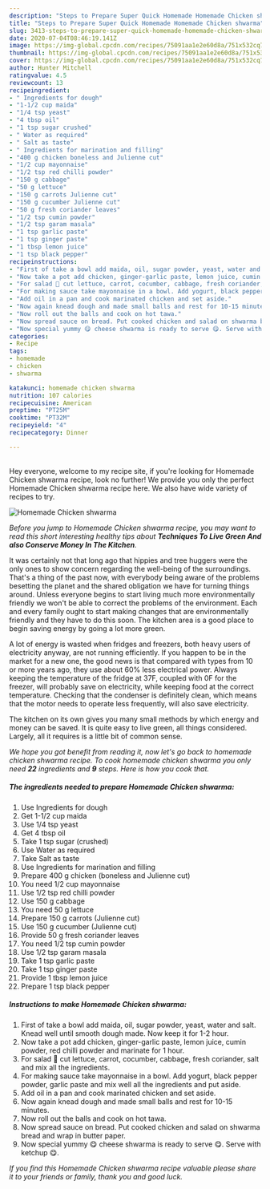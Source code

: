 ```yaml
---
description: "Steps to Prepare Super Quick Homemade Homemade Chicken shwarma"
title: "Steps to Prepare Super Quick Homemade Homemade Chicken shwarma"
slug: 3413-steps-to-prepare-super-quick-homemade-homemade-chicken-shwarma
date: 2020-07-04T08:46:19.141Z
image: https://img-global.cpcdn.com/recipes/75091aa1e2e60d8a/751x532cq70/homemade-chicken-shwarma-recipe-main-photo.jpg
thumbnail: https://img-global.cpcdn.com/recipes/75091aa1e2e60d8a/751x532cq70/homemade-chicken-shwarma-recipe-main-photo.jpg
cover: https://img-global.cpcdn.com/recipes/75091aa1e2e60d8a/751x532cq70/homemade-chicken-shwarma-recipe-main-photo.jpg
author: Hunter Mitchell
ratingvalue: 4.5
reviewcount: 13
recipeingredient:
- " Ingredients for dough"
- "1-1/2 cup maida"
- "1/4 tsp yeast"
- "4 tbsp oil"
- "1 tsp sugar crushed"
- " Water as required"
- " Salt as taste"
- " Ingredients for marination and filling"
- "400 g chicken boneless and Julienne cut"
- "1/2 cup mayonnaise"
- "1/2 tsp red chilli powder"
- "150 g cabbage"
- "50 g lettuce"
- "150 g carrots Julienne cut"
- "150 g cucumber Julienne cut"
- "50 g fresh coriander leaves"
- "1/2 tsp cumin powder"
- "1/2 tsp garam masala"
- "1 tsp garlic paste"
- "1 tsp ginger paste"
- "1 tbsp lemon juice"
- "1 tsp black pepper"
recipeinstructions:
- "First of take a bowl add maida, oil, sugar powder, yeast, water and salt. Knead well until smooth dough made. Now keep it for 1-2 hour."
- "Now take a pot add chicken, ginger-garlic paste, lemon juice, cumin powder, red chilli powder and marinate for 1 hour."
- "For salad 🥗 cut lettuce, carrot, cocumber, cabbage, fresh coriander, salt and mix all the ingredients."
- "For making sauce take mayonnaise in a bowl. Add yogurt, black pepper powder, garlic paste and mix well all the ingredients and put aside."
- "Add oil in a pan and cook marinated chicken and set aside."
- "Now again knead dough and made small balls and rest for 10-15 minutes."
- "Now roll out the balls and cook on hot tawa."
- "Now spread sauce on bread. Put cooked chicken and salad on shwarma bread and wrap in butter paper."
- "Now special yummy 😋 cheese shwarma is ready to serve 😋. Serve with ketchup 😋."
categories:
- Recipe
tags:
- homemade
- chicken
- shwarma

katakunci: homemade chicken shwarma 
nutrition: 107 calories
recipecuisine: American
preptime: "PT25M"
cooktime: "PT32M"
recipeyield: "4"
recipecategory: Dinner

---
```

<br>
Hey everyone, welcome to my recipe site, if you're looking for Homemade Chicken shwarma recipe, look no further! We provide you only the perfect Homemade Chicken shwarma recipe here. We also have wide variety of recipes to try.
<br>


![Homemade Chicken shwarma](https://img-global.cpcdn.com/recipes/75091aa1e2e60d8a/751x532cq70/homemade-chicken-shwarma-recipe-main-photo.jpg)

<i>Before you jump to Homemade Chicken shwarma recipe, you may want to read this short interesting healthy tips about 
<strong>Techniques To Live Green And also Conserve Money In The Kitchen</strong>.</i>
</br>

It was certainly not that long ago that hippies and tree huggers were the only ones to show concern regarding the well-being of the surroundings. That's a thing of the past now, with everybody being aware of the problems besetting the planet and the shared obligation we have for turning things around. Unless everyone begins to start living much more environmentally friendly we won't be able to correct the problems of the environment. Each and every family ought to start making changes that are environmentally friendly and they have to do this soon. The kitchen area is a good place to begin saving energy by going a lot more green.

A lot of energy is wasted when fridges and freezers, both heavy users of electricity anyway, are not running efficiently. If you happen to be in the market for a new one, the good news is that compared with types from 10 or more years ago, they use about 60% less electrical power. Always keeping the temperature of the fridge at 37F, coupled with 0F for the freezer, will probably save on electricity, while keeping food at the correct temperature. Checking that the condenser is definitely clean, which means that the motor needs to operate less frequently, will also save electricity.

The kitchen on its own gives you many small methods by which energy and money can be saved. It is quite easy to live green, all things considered. Largely, all it requires is a little bit of common sense.


<i>We hope you got benefit from reading it, now let's go back to homemade chicken shwarma recipe. To cook homemade chicken shwarma you only need <strong>22</strong> ingredients and <strong>9</strong> steps. Here is how you cook that.
</i>

##### The ingredients needed to prepare Homemade Chicken shwarma:

1. Use  Ingredients for dough
1. Get 1-1/2 cup maida
1. Use 1/4 tsp yeast
1. Get 4 tbsp oil
1. Take 1 tsp sugar (crushed)
1. Use  Water as required
1. Take  Salt as taste
1. Use  Ingredients for marination and filling
1. Prepare 400 g chicken (boneless and Julienne cut)
1. You need 1/2 cup mayonnaise
1. Use 1/2 tsp red chilli powder
1. Use 150 g cabbage
1. You need 50 g lettuce
1. Prepare 150 g carrots (Julienne cut)
1. Use 150 g cucumber (Julienne cut)
1. Provide 50 g fresh coriander leaves
1. You need 1/2 tsp cumin powder
1. Use 1/2 tsp garam masala
1. Take 1 tsp garlic paste
1. Take 1 tsp ginger paste
1. Provide 1 tbsp lemon juice
1. Prepare 1 tsp black pepper


##### Instructions to make Homemade Chicken shwarma:

1. First of take a bowl add maida, oil, sugar powder, yeast, water and salt. Knead well until smooth dough made. Now keep it for 1-2 hour.
1. Now take a pot add chicken, ginger-garlic paste, lemon juice, cumin powder, red chilli powder and marinate for 1 hour.
1. For salad 🥗 cut lettuce, carrot, cocumber, cabbage, fresh coriander, salt and mix all the ingredients.
1. For making sauce take mayonnaise in a bowl. Add yogurt, black pepper powder, garlic paste and mix well all the ingredients and put aside.
1. Add oil in a pan and cook marinated chicken and set aside.
1. Now again knead dough and made small balls and rest for 10-15 minutes.
1. Now roll out the balls and cook on hot tawa.
1. Now spread sauce on bread. Put cooked chicken and salad on shwarma bread and wrap in butter paper.
1. Now special yummy 😋 cheese shwarma is ready to serve 😋. Serve with ketchup 😋.


<i>If you find this Homemade Chicken shwarma recipe valuable please share it to your friends or family, thank you and good luck.</i>
